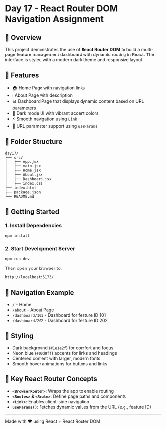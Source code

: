 # Day 17 - React Router DOM Navigation Assignment

## 📘 Overview

This project demonstrates the use of **React Router DOM** to build a multi-page feature management dashboard with dynamic routing in React. The interface is styled with a modern dark theme and responsive layout.

## 🔧 Features

- 🏠 Home Page with navigation links
- ℹ️ About Page with description
- 📊 Dashboard Page that displays dynamic content based on URL parameters
- 🌙 Dark mode UI with vibrant accent colors
- ⚡ Smooth navigation using `Link`
- 📍 URL parameter support using `useParams`

## 📁 Folder Structure

```
day17/
├── src/
│   ├── App.jsx
│   ├── main.jsx
│   ├── Home.jsx
│   ├── About.jsx
│   ├── Dashboard.jsx
│   ├── index.css
├── index.html
├── package.json
└── README.md
```

## 🚀 Getting Started

### 1. Install Dependencies

```bash
npm install
```

### 2. Start Development Server

```bash
npm run dev
```

Then open your browser to:

```
http://localhost:5173/
```

## 🧭 Navigation Example

- `/` - Home
- `/about` - About Page
- `/dashboard/101` - Dashboard for feature ID 101
- `/dashboard/202` - Dashboard for feature ID 202

## 💅 Styling

- Dark background (`#1e1e2f`) for comfort and focus
- Neon blue (`#00d9ff`) accents for links and headings
- Centered content with larger, modern fonts
- Smooth hover animations for buttons and links

## 🧠 Key React Router Concepts

- **`<BrowserRouter>`**: Wraps the app to enable routing
- **`<Routes>` & `<Route>`**: Define page paths and components
- **`<Link>`**: Enables client-side navigation
- **`useParams()`**: Fetches dynamic values from the URL (e.g., feature ID)

---

Made with ❤️ using React + React Router DOM
